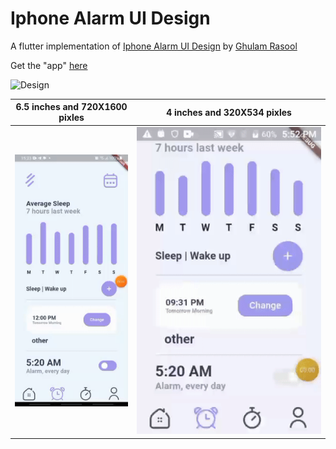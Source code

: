 # Iphone Alarm UI Design
A flutter implementation of [Iphone Alarm UI Design](https://dribbble.com/shots/17158885-Iphone-Alarm-UI-Design) by [Ghulam Rasool](https://dribbble.com/ghulaam-rasool)

Get the "app" [here](https://github.com/surafelMelese/Iphone-Alarm/raw/main/app-release.apk)


![Design](https://cdn.dribbble.com/users/1615584/screenshots/17158885/media/e8fa52563d3f73936b9831f8dd27ef87.jpg?compress=1&resize=1200x900&vertical=top)

6.5 inches and 720X1600 pixles|  4 inches and 320X534 pixles
:----------------------------:|:---------------------------:
![](larger_screen.gif)        |  ![](smaller_screen.gif) 

